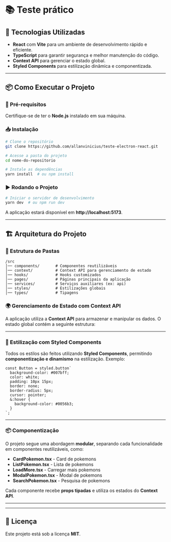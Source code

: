 # 📚 Teste prático

## 🚀 Tecnologias Utilizadas

- **React** com **Vite** para um ambiente de desenvolvimento rápido e eficiente.
- **TypeScript** para garantir segurança e melhor manutenção do código.
- **Context API** para gerenciar o estado global.
- **Styled Components** para estilização dinâmica e componentizada.
---

## 📦 Como Executar o Projeto

### 🔧 Pré-requisitos
Certifique-se de ter o **Node.js** instalado em sua máquina.

### 📥 Instalação
```sh
# Clone o repositório
git clone https://github.com/allanvinicius/teste-electron-react.git

# Acesse a pasta do projeto
cd nome-do-repositorio

# Instale as dependências
yarn install  # ou npm install
```

### ▶️ Rodando o Projeto
```sh
# Iniciar o servidor de desenvolvimento
yarn dev  # ou npm run dev
```
A aplicação estará disponível em **http://localhost:5173**.

---

## 🏗️ Arquitetura do Projeto

### 📂 Estrutura de Pastas
```
/src
│── components/       # Componentes reutilizáveis
│── context/          # Context API para gerenciamento de estado
│── hooks/            # Hooks customizados
│── pages/            # Páginas principais da aplicação
│── services/         # Serviços auxiliares (ex: api)
│── styles/           # Estilizações globais
│── types/            # Tipagens
```

### 🌍 Gerenciamento de Estado com Context API
A aplicação utiliza a **Context API** para armazenar e manipular os dados. O estado global contém a seguinte estrutura:

---

### 🎨 Estilização com Styled Components
Todos os estilos são feitos utilizando **Styled Components**, permitindo **componentização e dinamismo** na estilização.
Exemplo:

```tsx
const Button = styled.button`
  background-color: #007bff;
  color: white;
  padding: 10px 15px;
  border: none;
  border-radius: 5px;
  cursor: pointer;
  &:hover {
    background-color: #0056b3;
  }
`;
```
---

### 📦 Componentização
O projeto segue uma abordagem **modular**, separando cada funcionalidade em componentes reutilizáveis, como:

- **CardPokemon.tsx** - Card de pokemons
- **ListPokemon.tsx** - Lista de pokemons
- **LoadMore.tsx** - Carregar mais pokemons
- **ModalPokemon.tsx** - Modal de pokemons
- **SearchPokemon.tsx** - Pesquisa de pokemons

Cada componente recebe **props tipadas** e utiliza os estados do **Context API**.

---

---

## 📄 Licença
Este projeto está sob a licença **MIT**.


